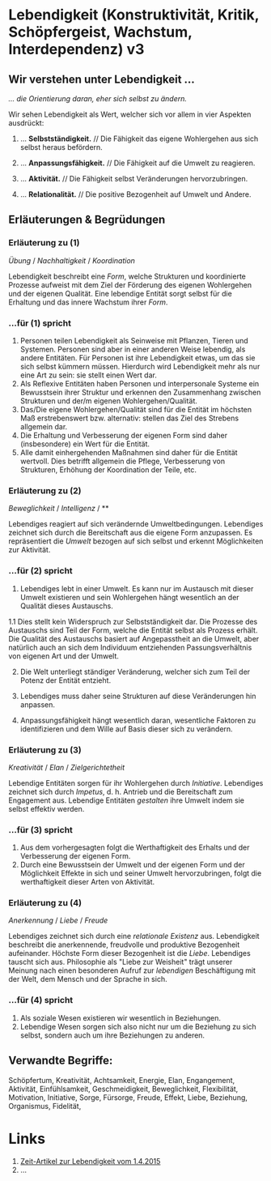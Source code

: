 <!---
   NAME - The NAME of this project is:
ethos

  FILE - The FILENAME of the current file is:
/v3.md

  CREATION - This project was CREATED on:
2017-01-28-16:15:00 UTC

  MODIFICATION - This project was last MODIFIED on:
2017-01-28-16:15:00 UTC

  VERSION - The current VERSION of this project is:
<git-commit-hash>-2017-01-28-16:15:00 UTC

  CREATOR(S) - This project was CREATED by:
Michael Czechowski, Martin Maga

  CONTACT - You can CONTACT the creator(s) or developer(s) of this project at:
E-Mail: mail@martinmaga.de

  COPYRIGHT - The COPYRIGHT holder of this project is:
COPYRIGHT (c) 2016 Martin Maga

  LICENSE - This project is LICENSED under the following license:
Martin Maga 2016 CC BY-SA 4.0 https://creativecommons.org

  SUBFILE – This is a SUBFILE! For more INFORMATION on this project go to:
/README.md
--->

# Lebendigkeit (Konstruktivität, Kritik, Schöpfergeist, Wachstum, Interdependenz) **v3**

## Wir verstehen unter Lebendigkeit ...

*... die Orientierung daran, eher sich selbst zu ändern.*

Wir sehen Lebendigkeit als Wert, welcher sich vor allem in vier Aspekten ausdrückt:

1. ... **Selbstständigkeit.** // Die Fähigkeit das eigene Wohlergehen aus sich selbst heraus befördern.  

2. ... **Anpassungsfähigkeit.** // Die Fähigkeit auf die Umwelt zu reagieren.

3. ... **Aktivität.** // Die Fähigkeit selbst Veränderungen hervorzubringen.

4. ... **Relationalität.** // Die positive Bezogenheit auf Umwelt und Andere.


## Erläuterungen & Begrüdungen

### Erläuterung zu (1)
*Übung* / *Nachhaltigkeit* / *Koordination*

Lebendigkeit beschreibt eine *Form*, welche Strukturen und koordinierte Prozesse aufweist mit dem Ziel der Förderung des eigenen Wohlergehen und der eigenen Qualität.
Eine lebendige Entität sorgt selbst für die Erhaltung und das innere Wachstum ihrer *Form*.

### ...für (1) spricht
1. Personen teilen Lebendigkeit als Seinweise mit Pflanzen, Tieren und Systemen. Personen sind aber in einer anderen Weise lebendig, als andere Entitäten. Für Personen ist ihre Lebendigkeit etwas, um das sie sich selbst kümmern müssen. Hierdurch wird Lebendigkeit mehr als nur eine Art zu sein: sie stellt einen Wert dar.
2. Als Reflexive Entitäten haben Personen und interpersonale Systeme ein Bewusstsein ihrer Struktur und erkennen den Zusammenhang zwischen Strukturen und der/m eigenen Wohlergehen/Qualität.
3. Das/Die eigene Wohlergehen/Qualität sind für die Entität im höchsten Maß erstrebenswert bzw. alternativ: stellen das Ziel des Strebens allgemein dar.
4. Die Erhaltung und Verbesserung der eigenen Form sind daher (insbesondere) ein Wert für die Entität.
5. Alle damit einhergehenden Maßnahmen sind daher für die Entität wertvoll. Dies betrifft allgemein die Pflege, Verbesserung von Strukturen, Erhöhung der Koordination der Teile, etc.

### Erläuterung zu (2)
*Beweglichkeit* / *Intelligenz* / **

Lebendiges reagiert auf sich verändernde Umweltbedingungen.
Lebendiges zeichnet sich durch die Bereitschaft aus die eigene Form anzupassen.
Es repräsentiert die *Umwelt* bezogen auf sich selbst und erkennt Möglichkeiten zur Aktivität.

### ...für (2) spricht
1. Lebendiges lebt in einer Umwelt. Es kann nur im Austausch mit dieser Umwelt existieren und sein Wohlergehen hängt wesentlich an der Qualität dieses Austauschs.

  1.1 Dies stellt kein Widerspruch zur Selbstständigkeit dar. Die Prozesse des Austauschs sind Teil der Form, welche die Entität selbst als Prozess erhält. Die Qualität des Austauschs basiert auf Angepasstheit an die Umwelt, aber natürlich auch an sich dem Individuum entziehenden Passungsverhältnis von eigenen Art und der Umwelt.  

2. Die Welt unterliegt ständiger Veränderung, welcher sich zum Teil der Potenz der Entität entzieht.

3. Lebendiges muss daher seine Strukturen auf diese Veränderungen hin anpassen.

4. Anpassungsfähigkeit hängt wesentlich daran, wesentliche Faktoren zu identifizieren und dem Wille auf Basis dieser sich zu verändern.


### Erläuterung zu (3)
*Kreativität* / *Elan* / *Zielgerichtetheit*

Lebendige Entitäten sorgen für ihr Wohlergehen durch *Initiative*.
Lebendiges zeichnet sich durch *Impetus*, d. h. Antrieb und die Bereitschaft zum Engagement aus.
Lebendige Entitäten *gestalten* ihre Umwelt indem sie selbst effektiv werden.

### ...für (3) spricht
1. Aus dem vorhergesagten folgt die Werthaftigkeit des Erhalts und der Verbesserung der eigenen Form.
2. Durch eine Bewusstsein der Umwelt und der eigenen Form und der Möglichkeit Effekte in sich und seiner Umwelt hervorzubringen, folgt die werthaftigkeit dieser Arten von Aktivität.

### Erläuterung zu (4)
*Anerkennung* / *Liebe* / *Freude*

Lebendiges zeichnet sich durch eine *relationale Existenz* aus.
Lebendigkeit beschreibt die anerkennende, freudvolle und produktive Bezogenheit aufeinander.
Höchste Form dieser Bezogenheit ist die *Liebe*.
Lebendiges tauscht sich aus.
Philosophie als "Liebe zur Weisheit" trägt unserer Meinung nach einen besonderen Aufruf zur *lebendigen* Beschäftigung mit der Welt, dem Mensch und der Sprache in sich.

### ...für (4) spricht
1. Als soziale Wesen existieren wir wesentlich in Beziehungen.
2. Lebendige Wesen sorgen sich also nicht nur um die Beziehung zu sich selbst, sondern auch um ihre Beziehungen zu anderen.

## Verwandte Begriffe:
Schöpfertum, Kreativität, Achtsamkeit, Energie, Elan, Engangement, Aktivität, Einfühlsamkeit, Geschmeidigkeit, Beweglichkeit, Flexibilität, Motivation, Initiative, Sorge, Fürsorge, Freude, Effekt, Liebe, Beziehung, Organismus, Fidelität,

# Links
1. [Zeit-Artikel zur Lebendigkeit vom 1.4.2015](http://www.zeit.de/2015/14/lebendigkeit-beziehung-soziologie-kunst-tod)
2. …
